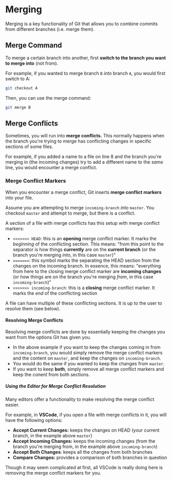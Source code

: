 # Merging

Merging is a key functionality of Git that allows you to combine commits
from different branches (i.e. merge them).

## Merge Command

To merge a certain branch into another, first **switch to the branch you want to merge into** (not from).

For example, if you wanted to merge branch `B` _into_ branch `A`, you would first switch to A:

```sh
git checkout A
```

Then, you can use the merge command:

```sh
git merge B
```

## Merge Conflicts

Sometimes, you will run into **merge conflicts.** This normally happens when
the branch you're trying to merge has conflicting changes in specific sections
of some files.

For example, if you added a name to a file on line 8 and the branch you're merging in
(the incoming changes) try to add a different name to the _same_ line, you
would encounter a merge conflict.

### Merge Conflict Markers

When you encounter a merge conflict, Git inserts **merge conflict markers** into
your file.

Assume you are attempting to merge `incoming-branch` _into_ `master`. You checkout `master`
and attempt to merge, but there is a conflict.

A section of a file with merge conflicts has this setup with merge conflict markers:

- `<<<<<<< HEAD`: this is an **opening** merge conflict marker. It marks the _beginning_ of the conflicting section. This means: "from this point to the separator is how things **currently** are on the **current branch** (or the branch you're merging _into_, in this case `master`)"
- `=======`: this symbol marks the separating the HEAD section from the changes on the incoming branch. In essence, this means: "everything from here to the closing merge conflict marker are **incoming changes** (or how things are on the branch you're merging _from_, in this case `incoming-branch`)"
- `>>>>>>> incoming-branch`: this is a **closing** merge conflict marker. It marks the _end_ of the conflicting section

A file can have multiple of these conflicting sections. It is up to the user to resolve them (see below).

#### Resolving Merge Conflicts

Resolving merge conflicts are done by essentially keeping the changes you want from the options Git has given you.

- In the above example if you want to keep the changes coming in from `incoming-branch`, you would simply remove the merge conflict markers and the content on `master`, and keep the changes on `incoming-branch`.
- You would do the same if you wanted to keep the changes from `master`.
- If you want to keep **both**, simply remove all merge conflict markers and keep the conent from both sections.

##### Using the Editor for Merge Conflict Resolution

Many editors offer a functionality to make resolving the merge conflict easier.

For example, in **VSCode**, if you open a file with merge conflicts in it, you will
have the following options:

- **Accept Current Changes:** keeps the changes on HEAD (your current branch, in the example above `master`)
- **Accept Incoming Changes:** keeps the incoming changes (from the branch you're merging from, in the example above `incoming-branch`)
- **Accept Both Changes**: keeps all the changes from both branches
- **Compare Changes:** provides a comparison of both branches in question

Though it may seem complicated at first, all VSCode is really doing here is removing the merge
conflict markers for you.
